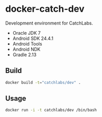 # docker-catch-dev

Development environment for CatchLabs.

- Oracle JDK 7
- Android SDK 24.4.1
- Android Tools
- Android NDK
- Gradle 2.13

## Build

```bash
docker build -t="catchlabs/dev" .
```

## Usage

```bash
docker run -i -t catchlabs/dev /bin/bash
```
